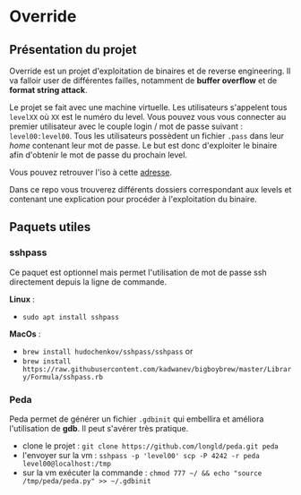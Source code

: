 # Override

## Présentation du projet

Override est un projet d'exploitation de binaires et de reverse engineering. Il va falloir user de différentes failles, notamment de **buffer overflow** et de **format string attack**.

Le projet se fait avec une machine virtuelle. Les utilisateurs s'appelent tous `levelXX` où `XX` est le numéro du level. Vous pouvez vous vous connecter au premier utilisateur avec le couple login / mot de passe suivant : `level00:level00`. Tous les utilisateurs possèdent un fichier `.pass` dans leur _home_ contenant leur mot de passe. Le but est donc d'exploiter le binaire afin d'obtenir le mot de passe du prochain level.

Vous pouvez retrouver l'iso à cette [adresse](https://drive.google.com/file/d/16SxL1ygQCOMdL_OBOiPmDZlxO0IdfB9w/view?usp=sharing).

Dans ce repo vous trouverez différents dossiers correspondant aux levels et contenant une explication pour procéder à l'exploitation du binaire.

## Paquets utiles

### sshpass

Ce paquet est optionnel mais permet l'utilisation de mot de passe ssh directement depuis la ligne de commande.

**Linux** :

- `sudo apt install sshpass`

**MacOs** :

- `brew install hudochenkov/sshpass/sshpass`
  or
- `brew install https://raw.githubusercontent.com/kadwanev/bigboybrew/master/Library/Formula/sshpass.rb`

### Peda

Peda permet de générer un fichier `.gdbinit` qui embellira et améliora l'utilisation de **gdb**. Il peut s'avérer très pratique.

- clone le projet : `git clone https://github.com/longld/peda.git peda`
- l'envoyer sur la vm : `sshpass -p 'level00' scp -P 4242 -r peda level00@localhost:/tmp`
- sur la vm exécuter la commande : `chmod 777 ~/ && echo "source /tmp/peda/peda.py" >> ~/.gdbinit`
